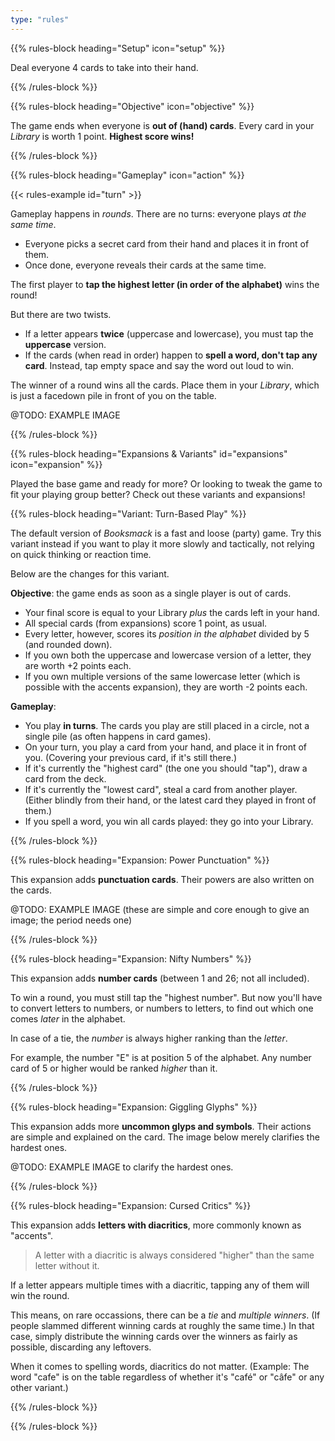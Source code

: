 ```yaml
---
type: "rules"
---
```


{{% rules-block heading="Setup" icon="setup" %}}

Deal everyone 4 cards to take into their hand.

{{% /rules-block %}}

{{% rules-block heading="Objective" icon="objective" %}}

The game ends when everyone is **out of (hand) cards**. Every card in your _Library_ is worth 1 point. **Highest score wins!**

{{% /rules-block %}}

{{% rules-block heading="Gameplay" icon="action" %}}

{{< rules-example id="turn" >}}

Gameplay happens in _rounds_. There are no turns: everyone plays _at the same time_.

* Everyone picks a secret card from their hand and places it in front of them.
* Once done, everyone reveals their cards at the same time.

The first player to **tap the highest letter (in order of the alphabet)** wins the round!

But there are two twists.

* If a letter appears **twice** (uppercase and lowercase), you must tap the **uppercase** version.
* If the cards (when read in order) happen to **spell a word, don't tap any card**. Instead, tap empty space and say the word out loud to win.

The winner of a round wins all the cards. Place them in your _Library_, which is just a facedown pile in front of you on the table.

@TODO: EXAMPLE IMAGE

{{% /rules-block %}}

{{% rules-block heading="Expansions & Variants" id="expansions" icon="expansion" %}}

Played the base game and ready for more? Or looking to tweak the game to fit your playing group better? Check out these variants and expansions!

{{% rules-block heading="Variant: Turn-Based Play" %}}

The default version of _Booksmack_ is a fast and loose (party) game. Try this variant instead if you want to play it more slowly and tactically, not relying on quick thinking or reaction time.

Below are the changes for this variant.

**Objective**: the game ends as soon as a single player is out of cards. 

* Your final score is equal to your Library _plus_ the cards left in your hand.
* All special cards (from expansions) score 1 point, as usual.
* Every letter, however, scores its _position in the alphabet_ divided by 5 (and rounded down).
* If you own both the uppercase and lowercase version of a letter, they are worth +2 points each.
* If you own multiple versions of the same lowercase letter (which is possible with the accents expansion), they are worth -2 points each.

**Gameplay**:

* You play **in turns**. The cards you play are still placed in a circle, not a single pile (as often happens in card games).
* On your turn, you play a card from your hand, and place it in front of you. (Covering your previous card, if it's still there.)
* If it's currently the "highest card" (the one you should "tap"), draw a card from the deck.
* If it's currently the "lowest card", steal a card from another player. (Either blindly from their hand, or the latest card they played in front of them.)
* If you spell a word, you win all cards played: they go into your Library.

{{% /rules-block %}}

{{% rules-block heading="Expansion: Power Punctuation" %}}

This expansion adds **punctuation cards**. Their powers are also written on the cards.

@TODO: EXAMPLE IMAGE (these are simple and core enough to give an image; the period needs one)

{{% /rules-block %}}

{{% rules-block heading="Expansion: Nifty Numbers" %}}

This expansion adds **number cards** (between 1 and 26; not all included).

To win a round, you must still tap the "highest number". But now you'll have to convert letters to numbers, or numbers to letters, to find out which one comes _later_ in the alphabet.

In case of a tie, the _number_ is always higher ranking than the _letter_.

For example, the number "E" is at position 5 of the alphabet. Any number card of 5 or higher would be ranked _higher_ than it.

{{% /rules-block %}}

{{% rules-block heading="Expansion: Giggling Glyphs" %}}

This expansion adds more **uncommon glyps and symbols**. Their actions are simple and explained on the card. The image below merely clarifies the hardest ones.

@TODO: EXAMPLE IMAGE to clarify the hardest ones.

{{% /rules-block %}}

{{% rules-block heading="Expansion: Cursed Critics" %}}

This expansion adds **letters with diacritics**, more commonly known as "accents".

> A letter with a diacritic is always considered "higher" than the same letter without it.

If a letter appears multiple times with a diacritic, tapping any of them will win the round. 

This means, on rare occassions, there can be a _tie_ and _multiple winners_. (If people slammed different winning cards at roughly the same time.) In that case, simply distribute the winning cards over the winners as fairly as possible, discarding any leftovers.

When it comes to spelling words, diacritics do not matter. (Example: The word "cafe" is on the table regardless of whether it's "café" or "câfe" or any other variant.)

{{% /rules-block %}}

{{% /rules-block %}}

